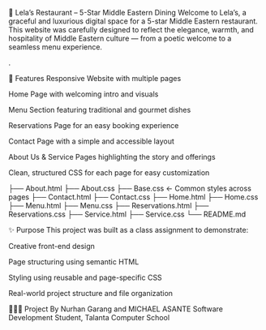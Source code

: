 🌟 Lela’s Restaurant – 5-Star Middle Eastern Dining
Welcome to Lela’s, a graceful and luxurious digital space for a 5-star Middle Eastern restaurant. This website was carefully designed to reflect the elegance, warmth, and hospitality of Middle Eastern culture — from a poetic welcome to a seamless menu experience.

.

🧁 Features
Responsive Website with multiple pages

Home Page with welcoming intro and visuals

Menu Section featuring traditional and gourmet dishes

Reservations Page for an easy booking experience

Contact Page with a simple and accessible layout

About Us & Service Pages highlighting the story and offerings

Clean, structured CSS for each page for easy customization

├── About.html
├── About.css
├── Base.css        ← Common styles across pages
├── Contact.html
├── Contact.css
├── Home.html
├── Home.css
├── Menu.html
├── Menu.css
├── Reservations.html
├── Reservations.css
├── Service.html
├── Service.css
└── README.md

✨ Purpose
This project was built as a class assignment to demonstrate:

Creative front-end design

Page structuring using semantic HTML

Styling using reusable and page-specific CSS

Real-world project structure and file organization


👩🏽‍💻 Project By
Nurhan Garang and MICHAEL ASANTE
Software Development Student, Talanta Computer School
